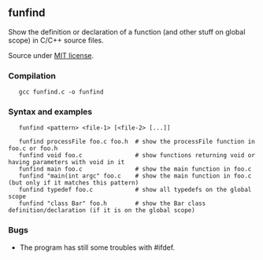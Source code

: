 ## funfind
Show the definition or declaration of a function (and other stuff on global scope) in C/C++ source files.

Source under [MIT license](./LICENSE).

### Compilation
```
   gcc funfind.c -o funfind
```

### Syntax and examples

```
   funfind <pattern> <file-1> [<file-2> [...]]

   funfind processFile foo.c foo.h  # show the processFile function in foo.c or foo.h
   funfind void foo.c               # show functions returning void or having parameters with void in it
   funfind main foo.c               # show the main function in foo.c
   funfind "main(int argc" foo.c    # show the main function in foo.c (but only if it matches this pattern)
   funfind typedef foo.c            # show all typedefs on the global scope
   funfind "class Bar" foo.h        # show the Bar class definition/declaration (if it is on the global scope)
```

### Bugs
 * The program has still some troubles with \#ifdef.
